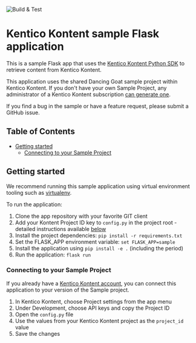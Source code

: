 ![Build & Test](https://github.com/kentico-michaelb/kontent-delivery-python-sdk/actions/workflows/python-package.yml/badge.svg)

# Kentico Kontent sample Flask application

This is a sample Flask app that uses the [Kentico Kontent Python SDK](#https://github.com/kentico-michaelb/kontent-delivery-python-sdk) to retrieve content from Kentico Kontent.

This application uses the shared Dancing Goat sample project within Kentico Kontent. If you don't have your own Sample Project, any administrator of a Kentico Kontent subscription [can generate one](https://app.kontent.ai/sample-project-generator).

If you find a bug in the sample or have a feature request, please submit a GitHub issue.

## Table of Contents
- [Getting started](#Getting-started)
  - [Connecting to your Sample Project](#Connecting-to-your-Sample-Project)

## Getting started
We recommend running this sample application using virtual environment tooling such as [virtualenv](https://virtualenv.pypa.io/en/latest/).

To run the application:
1. Clone the app repository with your favorite GIT client
2. Add your Kontent Project ID key to `config.py` in the project root - detailed instructions available [below](#connecting-to-your-sample-project)
3. Install the project dependencies: `pip install -r requirements.txt`
4. Set the FLASK_APP environment variable: `set FLASK_APP=sample`
5. Install the application using `pip install -e .` (including the period)
6. Run the application: `flask run`

### Connecting to your Sample Project
If you already have a [Kentico Kontent account](https://app.kontent.ai), you can connect this application to your version of the Sample project.

1. In Kentico Kontent, choose Project settings from the app menu
1. Under Development, choose API keys and copy the Project ID
1. Open the `config.py` file
1. Use the values from your Kentico Kontent project as the `project_id` value
1. Save the changes